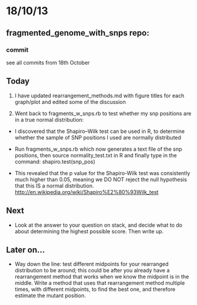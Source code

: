 18/10/13
========================================================

fragmented_genome_with_snps repo:
---------------------------------

### commit

see all commits from 18th October

## Today

1. I have updated rearrangement_methods.md with figure titles for each graph/plot and edited some of the discussion

2. Went back to fragments_w_snps.rb to test whether my snp positions are in a true normal distribution:

- I discovered that the Shapiro–Wilk test can be used in R, to determine whether the sample of SNP positions I used are normally distributed

- Run fragments_w_snps.rb which now generates a text file of the snp positions, then source normality_test.txt in R and finally type in the command: shapiro.test(snp_pos)

- This revealed that the p value for the Shapiro-Wilk test was consistently much higher than 0.05, meaning we DO NOT reject the null hypothesis that this IS a normal distribution. http://en.wikipedia.org/wiki/Shapiro%E2%80%93Wilk_test 

## Next

- Look at the answer to your question on stack, and decide what to do about determining the highest possible score. Then write up.

## Later on...

- Way down the line: test different midpoints for your rearranged distribution to be around; this could be after you already have a rearrangement method that works when we know the midpoint is in the middle. Write a method that uses that rearrangement method multiple times, with different midpoints, to find the best one, and therefore estimate the mutant position.
